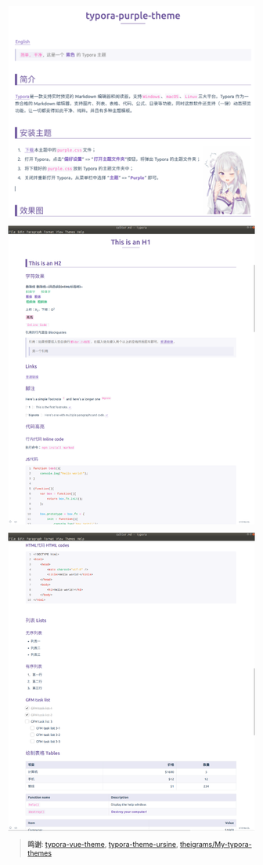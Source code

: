 ![shadow](ScreenShots/cn/0.png)

![shadow](ScreenShots/cn/1.png)

![shadow](ScreenShots/cn/2.png)

> **鸣谢**: [typora-vue-theme](https://github.com/blinkfox/typora-vue-theme), [typora-theme-ursine](https://github.com/aCluelessDanny/typora-theme-ursine), [theigrams/My-typora-themes](https://github.com/theigrams/My-typora-themes)
